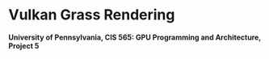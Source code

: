 Vulkan Grass Rendering
==================================

**University of Pennsylvania, CIS 565: GPU Programming and Architecture, Project 5**

